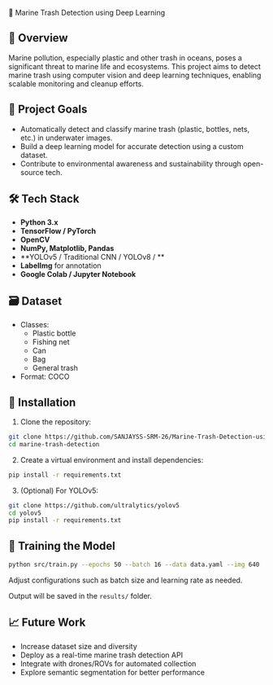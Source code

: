  🌊 Marine Trash Detection using Deep Learning

## 🧠 Overview

Marine pollution, especially plastic and other trash in oceans, poses a significant threat to marine life and ecosystems. This project aims to detect marine trash using computer vision and deep learning techniques, enabling scalable monitoring and cleanup efforts.

## 🎯 Project Goals

- Automatically detect and classify marine trash (plastic, bottles, nets, etc.) in underwater images.
- Build a deep learning model for accurate detection using a custom dataset.
- Contribute to environmental awareness and sustainability through open-source tech.

## 🛠️ Tech Stack

- **Python 3.x**
- **TensorFlow / PyTorch** 
- **OpenCV**
- **NumPy, Matplotlib, Pandas**
- **YOLOv5 / Traditional CNN / YOLOv8 / **
- **LabelImg** for annotation
- **Google Colab / Jupyter Notebook**

## 🗃️ Dataset
- Classes:
  - Plastic bottle
  - Fishing net
  - Can
  - Bag
  - General trash
- Format: COCO

## 🚀 Installation

1. Clone the repository:
```bash
git clone https://github.com/SANJAYSS-SRM-26/Marine-Trash-Detection-using-Deep-Learning.git
cd marine-trash-detection
```

2. Create a virtual environment and install dependencies:
```bash
pip install -r requirements.txt
```

3. (Optional) For YOLOv5:
```bash
git clone https://github.com/ultralytics/yolov5
cd yolov5
pip install -r requirements.txt
```

## 🧪 Training the Model

```bash
python src/train.py --epochs 50 --batch 16 --data data.yaml --img 640
```

Adjust configurations such as batch size and learning rate as needed.

Output will be saved in the `results/` folder.

## 📈 Future Work

- Increase dataset size and diversity
- Deploy as a real-time marine trash detection API
- Integrate with drones/ROVs for automated collection
- Explore semantic segmentation for better performance
